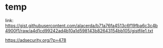 # temp

link: https://gist.githubusercontent.com/alacerda/b71a76fa4513c6f19fba6c3c4b4900f1/raw/a4d1cd99242ad4b10a1d598143b82643154bb105/gistfile1.txt


https://adsecurity.org/?p=478

